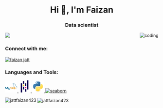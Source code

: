 <h1 align="center">Hi 👋, I'm Faizan</h1>
<h3 align="center">Data scientist</h3>
<img align = "right" alt="coding" width="https://www.google.com/url?sa=i&url=https%3A%2F%2Ficonscout.com%2Flottie-animations%2Fmachine-learning&psig=AOvVaw2s0RcmX1wWHV3nP4g0Hdlw&ust=1750838506761000&source=images&cd=vfe&opi=89978449&ved=0CBMQjRxqFwoTCKimyeHsio4DFQAAAAAdAAAAABAL"> 
<p align="left"> <img src="https://komarev.com/ghpvc/?username=jattfaizan423&label=Profile%20views&color=0e75b6&style=flat" /> </p>
<h3 align="left">Connect with me:</h3>
<p align="left">
<a href="https://linkedin.com/in/faizan jatt" target="blank"><img align="center" src="https://raw.githubusercontent.com/rahuldkjain/github-profile-readme-generator/master/src/images/icons/Social/linked-in-alt.svg" alt="faizan jatt" height="30" width="40" /></a>
</p>

<h3 align="left">Languages and Tools:</h3>
<p align="left"> <a href="https://www.mysql.com/" target="_blank" rel="noreferrer"> <img src="https://raw.githubusercontent.com/devicons/devicon/master/icons/mysql/mysql-original-wordmark.svg" alt="mysql" width="40" height="40"/> </a> <a href="https://pandas.pydata.org/" target="_blank" rel="noreferrer"> <img src="https://raw.githubusercontent.com/devicons/devicon/2ae2a900d2f041da66e950e4d48052658d850630/icons/pandas/pandas-original.svg" alt="pandas" width="40" height="40"/> </a> <a href="https://www.python.org" target="_blank" rel="noreferrer"> <img src="https://raw.githubusercontent.com/devicons/devicon/master/icons/python/python-original.svg" alt="python" width="40" height="40"/> </a> <a href="https://seaborn.pydata.org/" target="_blank" rel="noreferrer"> <img src="https://seaborn.pydata.org/_images/logo-mark-lightbg.svg" alt="seaborn" width="40" height="40"/> </a> </p>

<p><img align="left" src="https://github-readme-stats.vercel.app/api/top-langs?username=jattfaizan423&show_icons=true&locale=en&layout=compact" alt="jattfaizan423" /></p>

<p>&nbsp;<img align="center" src="https://github-readme-stats.vercel.app/api?username=jattfaizan423&show_icons=true&locale=en" alt="jattfaizan423" /></p>

